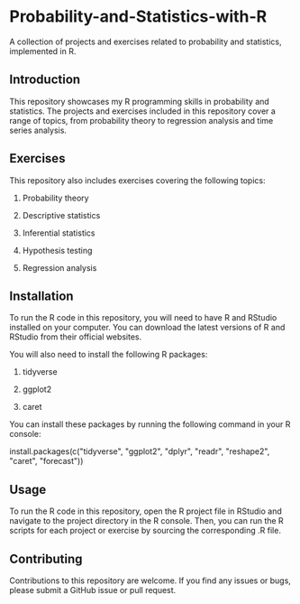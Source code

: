# Probability-and-Statistics-with-R
A collection of projects and exercises related to probability and statistics, implemented in R.

## Introduction
This repository showcases my R programming skills in probability and statistics. The projects and exercises included in this repository cover a range of topics, from probability theory to regression analysis and time series analysis.

## Exercises
This repository also includes exercises covering the following topics:

1. Probability theory

2. Descriptive statistics

3. Inferential statistics

4. Hypothesis testing

5. Regression analysis


## Installation
To run the R code in this repository, you will need to have R and RStudio installed on your computer. You can download the latest versions of R and RStudio from their official websites.

You will also need to install the following R packages:

1. tidyverse

2. ggplot2

3. caret



You can install these packages by running the following command in your R console:

install.packages(c("tidyverse", "ggplot2", "dplyr", "readr", "reshape2", "caret", "forecast"))

## Usage
To run the R code in this repository, open the R project file in RStudio and navigate to the project directory in the R console. Then, you can run the R scripts for each project or exercise by sourcing the corresponding .R file.

## Contributing
Contributions to this repository are welcome. If you find any issues or bugs, please submit a GitHub issue or pull request.
